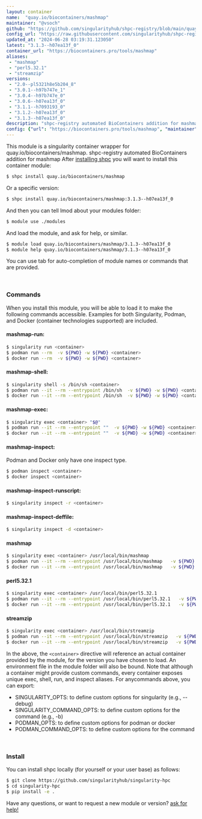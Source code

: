 ```yaml
---
layout: container
name:  "quay.io/biocontainers/mashmap"
maintainer: "@vsoch"
github: "https://github.com/singularityhub/shpc-registry/blob/main/quay.io/biocontainers/mashmap/container.yaml"
config_url: "https://raw.githubusercontent.com/singularityhub/shpc-registry/main/quay.io/biocontainers/mashmap/container.yaml"
updated_at: "2024-06-28 03:19:31.123050"
latest: "3.1.3--h07ea13f_0"
container_url: "https://biocontainers.pro/tools/mashmap"
aliases:
 - "mashmap"
 - "perl5.32.1"
 - "streamzip"
versions:
 - "2.0--pl5321h8e5b204_8"
 - "3.0.1--h97b747e_1"
 - "3.0.4--h97b747e_0"
 - "3.0.6--h07ea13f_0"
 - "3.1.1--h7093193_0"
 - "3.1.2--h07ea13f_0"
 - "3.1.3--h07ea13f_0"
description: "shpc-registry automated BioContainers addition for mashmap"
config: {"url": "https://biocontainers.pro/tools/mashmap", "maintainer": "@vsoch", "description": "shpc-registry automated BioContainers addition for mashmap", "latest": {"3.1.3--h07ea13f_0": "sha256:3b162ff64cfa053d3701717864c26638b8b48b0b8ff331ada1d48bcdef862e16"}, "tags": {"2.0--pl5321h8e5b204_8": "sha256:6b6c744b535f172a9f5f0b6ce936cb8a125c2c81eadfe306e499a5e16cc96122", "3.0.1--h97b747e_1": "sha256:7c73ae6da33523ccf8945c9544a57717496b7fffe284c1d81a36ca785357d811", "3.0.4--h97b747e_0": "sha256:c19f20459f605d302be35213ffca02dc21b16f6469698bcb7e87af995d089a79", "3.0.6--h07ea13f_0": "sha256:f159f3c225feaece5159b1b8171e7f08a1cba4303340057f792bc17008332d28", "3.1.1--h7093193_0": "sha256:84ff1a86ff663aa614dc8f994610efd55cd019a31b11fffea0f18c8f0ec17039", "3.1.2--h07ea13f_0": "sha256:accb5a39b48c774c17afd565416c9aee3ce184790fac88c587df49fe430ab137", "3.1.3--h07ea13f_0": "sha256:3b162ff64cfa053d3701717864c26638b8b48b0b8ff331ada1d48bcdef862e16"}, "docker": "quay.io/biocontainers/mashmap", "aliases": {"mashmap": "/usr/local/bin/mashmap", "perl5.32.1": "/usr/local/bin/perl5.32.1", "streamzip": "/usr/local/bin/streamzip"}}
---
```


This module is a singularity container wrapper for quay.io/biocontainers/mashmap.
shpc-registry automated BioContainers addition for mashmap
After [installing shpc](#install) you will want to install this container module:


```bash
$ shpc install quay.io/biocontainers/mashmap
```

Or a specific version:

```bash
$ shpc install quay.io/biocontainers/mashmap:3.1.3--h07ea13f_0
```

And then you can tell lmod about your modules folder:

```bash
$ module use ./modules
```

And load the module, and ask for help, or similar.

```bash
$ module load quay.io/biocontainers/mashmap/3.1.3--h07ea13f_0
$ module help quay.io/biocontainers/mashmap/3.1.3--h07ea13f_0
```

You can use tab for auto-completion of module names or commands that are provided.

<br>

### Commands

When you install this module, you will be able to load it to make the following commands accessible.
Examples for both Singularity, Podman, and Docker (container technologies supported) are included.

#### mashmap-run:

```bash
$ singularity run <container>
$ podman run --rm  -v ${PWD} -w ${PWD} <container>
$ docker run --rm  -v ${PWD} -w ${PWD} <container>
```

#### mashmap-shell:

```bash
$ singularity shell -s /bin/sh <container>
$ podman run --it --rm --entrypoint /bin/sh  -v ${PWD} -w ${PWD} <container>
$ docker run --it --rm --entrypoint /bin/sh  -v ${PWD} -w ${PWD} <container>
```

#### mashmap-exec:

```bash
$ singularity exec <container> "$@"
$ podman run --it --rm --entrypoint ""  -v ${PWD} -w ${PWD} <container> "$@"
$ docker run --it --rm --entrypoint ""  -v ${PWD} -w ${PWD} <container> "$@"
```

#### mashmap-inspect:

Podman and Docker only have one inspect type.

```bash
$ podman inspect <container>
$ docker inspect <container>
```

#### mashmap-inspect-runscript:

```bash
$ singularity inspect -r <container>
```

#### mashmap-inspect-deffile:

```bash
$ singularity inspect -d <container>
```


#### mashmap

```bash
$ singularity exec <container> /usr/local/bin/mashmap
$ podman run --it --rm --entrypoint /usr/local/bin/mashmap   -v ${PWD} -w ${PWD} <container> -c " $@"
$ docker run --it --rm --entrypoint /usr/local/bin/mashmap   -v ${PWD} -w ${PWD} <container> -c " $@"
```


#### perl5.32.1

```bash
$ singularity exec <container> /usr/local/bin/perl5.32.1
$ podman run --it --rm --entrypoint /usr/local/bin/perl5.32.1   -v ${PWD} -w ${PWD} <container> -c " $@"
$ docker run --it --rm --entrypoint /usr/local/bin/perl5.32.1   -v ${PWD} -w ${PWD} <container> -c " $@"
```


#### streamzip

```bash
$ singularity exec <container> /usr/local/bin/streamzip
$ podman run --it --rm --entrypoint /usr/local/bin/streamzip   -v ${PWD} -w ${PWD} <container> -c " $@"
$ docker run --it --rm --entrypoint /usr/local/bin/streamzip   -v ${PWD} -w ${PWD} <container> -c " $@"
```



In the above, the `<container>` directive will reference an actual container provided
by the module, for the version you have chosen to load. An environment file in the
module folder will also be bound. Note that although a container
might provide custom commands, every container exposes unique exec, shell, run, and
inspect aliases. For anycommands above, you can export:

 - SINGULARITY_OPTS: to define custom options for singularity (e.g., --debug)
 - SINGULARITY_COMMAND_OPTS: to define custom options for the command (e.g., -b)
 - PODMAN_OPTS: to define custom options for podman or docker
 - PODMAN_COMMAND_OPTS: to define custom options for the command

<br>

### Install

You can install shpc locally (for yourself or your user base) as follows:

```bash
$ git clone https://github.com/singularityhub/singularity-hpc
$ cd singularity-hpc
$ pip install -e .
```

Have any questions, or want to request a new module or version? [ask for help!](https://github.com/singularityhub/singularity-hpc/issues)